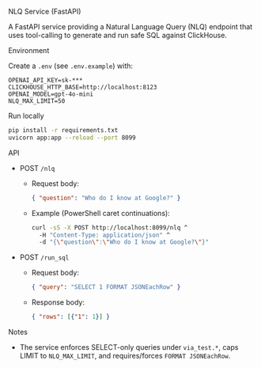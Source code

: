 NLQ Service (FastAPI)

A FastAPI service providing a Natural Language Query (NLQ) endpoint that uses tool-calling to generate and run safe SQL against ClickHouse.

Environment

Create a `.env` (see `.env.example`) with:

```
OPENAI_API_KEY=sk-***
CLICKHOUSE_HTTP_BASE=http://localhost:8123
OPENAI_MODEL=gpt-4o-mini
NLQ_MAX_LIMIT=50
```

Run locally

```bash
pip install -r requirements.txt
uvicorn app:app --reload --port 8099
```

API

- POST `/nlq`
  - Request body:
    ```json
    { "question": "Who do I know at Google?" }
    ```
  - Example (PowerShell caret continuations):
    ```bash
    curl -sS -X POST http://localhost:8099/nlq ^
      -H "Content-Type: application/json" ^
      -d "{\"question\":\"Who do I know at Google?\"}"
    ```

- POST `/run_sql`
  - Request body:
    ```json
    { "query": "SELECT 1 FORMAT JSONEachRow" }
    ```
  - Response body:
    ```json
    { "rows": [{"1": 1}] }
    ```

Notes

- The service enforces SELECT-only queries under `via_test.*`, caps LIMIT to `NLQ_MAX_LIMIT`, and requires/forces `FORMAT JSONEachRow`.

